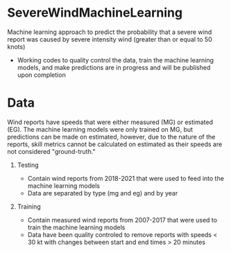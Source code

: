 # SevereWindMachineLearning
Machine learning approach to predict the probability that a severe wind report was caused by severe intensity wind (greater than or equal to 50 knots)

* Working codes to quality control the data, train the machine learning models, and make predictions are in progress and will be published upon completion

# Data
Wind reports have speeds that were either measured (MG) or estimated (EG). The machine learning models were only trained on MG, but predictions can be made on estimated, however, due to the nature of the reports, skill metrics cannot be calculated on estimated as their speeds are not considered "ground-truth." 
1. Testing
   * Contain wind reports from 2018-2021 that were used to feed into the machine learning models
   * Data are separated by type (mg and eg) and by year
  
2. Training
   * Contain measured wind reports from 2007-2017 that were used to train the machine learning models
   * Data have been quality controled to remove reports with speeds < 30 kt with changes between start and end times > 20 minutes
